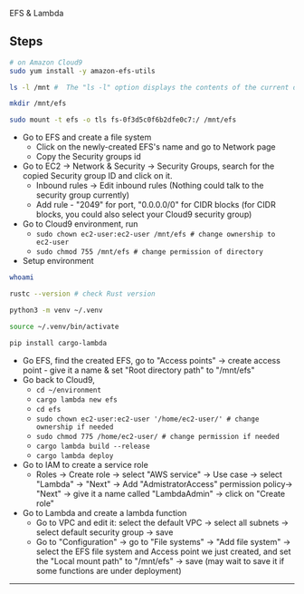EFS & Lambda

## Steps

```bash
# on Amazon Cloud9
sudo yum install -y amazon-efs-utils

ls -l /mnt #  The "ls -l" option displays the contents of the current directory in a long listing format, one per line. 

mkdir /mnt/efs

sudo mount -t efs -o tls fs-0f3d5c0f6b2dfe0c7:/ /mnt/efs

```

- Go to EFS and create a file system
    - Click on the newly-created EFS's name and go to Network page
    - Copy the Security groups id 
- Go to EC2 -> Network & Security -> Security Groups, search for the copied Security group ID and click on it.
    - Inbound rules -> Edit inbound rules (Nothing could talk to the security group currently)
    - Add rule - "2049" for port, "0.0.0.0/0" for CIDR blocks (for CIDR blocks, you could also select your Cloud9 security group)
- Go to Cloud9 environment, run
    - ```sudo chown ec2-user:ec2-user /mnt/efs # change ownership to ec2-user```
    - ```sudo chmod 755 /mnt/efs # change permission of directory```
- Setup environment
```bash
whoami

rustc --version # check Rust version

python3 -m venv ~/.venv

source ~/.venv/bin/activate

pip install cargo-lambda
```

- Go EFS, find the created EFS, go to "Access points" -> create access point - give it a name & set "Root directory path" to "/mnt/efs"
- Go back to Cloud9,
    - ```cd ~/environment```
    - ```cargo lambda new efs```
    - ```cd efs```
    - ```sudo chown ec2-user:ec2-user '/home/ec2-user/' # change ownership if needed```
    - ```sudo chmod 775 /home/ec2-user/ # change permission if needed```
    - ```cargo lambda build --release```
    - ```cargo lambda deploy```
- Go to IAM to create a service role
    - Roles -> Create role -> select "AWS service" -> Use case -> select "Lambda" -> "Next" -> Add "AdmistratorAccess" permission policy-> "Next" -> give it a name called "LambdaAdmin" -> click on "Create role"
- Go to Lambda and create a lambda function 
    - Go to VPC and edit it: select the default VPC -> select all subnets -> select default security group -> save
    - Go to "Configuration" -> go to "File systems" -> "Add file system" -> select the EFS file system and Access point we just created, and set the "Local mount path" to "/mnt/efs" -> save (may wait to save it if some functions are under deployment)
-------------------------------

